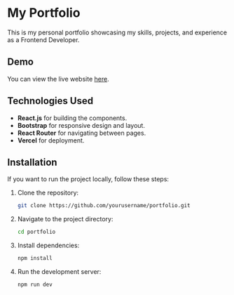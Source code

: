 # My Portfolio

This is my personal portfolio showcasing my skills, projects, and experience as a Frontend Developer.

## Demo
You can view the live website [here](https://your-portfolio.vercel.app).

## Technologies Used
- **React.js** for building the components.
- **Bootstrap** for responsive design and layout.
- **React Router** for navigating between pages.
- **Vercel** for deployment.

## Installation
If you want to run the project locally, follow these steps:
1. Clone the repository:
   ```bash
   git clone https://github.com/yourusername/portfolio.git
2. Navigate to the project directory:
   ```bash
   cd portfolio
3. Install dependencies:
   ```bash
   npm install
4. Run the development server:
   ```bash
   npm run dev

